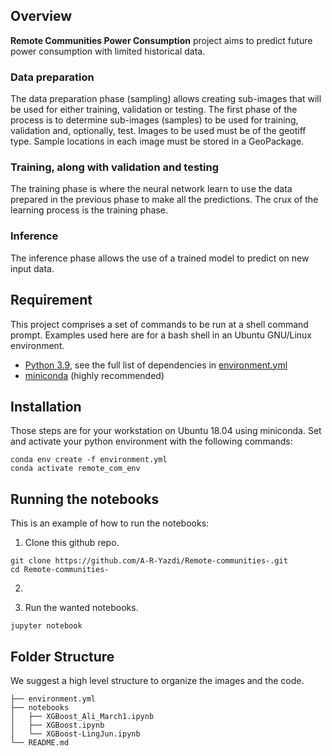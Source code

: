 ## **Overview**

**Remote Communities Power Consumption** project aims to predict future power consumption with limited historical data. 

### Data preparation
The data preparation phase (sampling) allows creating sub-images that will be used for either training, validation or testing.
The first phase of the process is to determine sub-images (samples) to be used for training, validation and, optionally, test.
Images to be used must be of the geotiff type.
Sample locations in each image must be stored in a GeoPackage.

[comment]: <> (> Note: A data analysis module can be found [here]&#40;./utils/data_analysis.py&#41; and the documentation in [`docs/README.md`]&#40;./docs/README.md&#41;. Useful for balancing training data.)

### Training, along with validation and testing
The training phase is where the neural network learn to use the data prepared in the previous phase to make all the predictions.
The crux of the learning process is the training phase.  

### Inference
The inference phase allows the use of a trained model to predict on new input data.

## **Requirement**
This project comprises a set of commands to be run at a shell command prompt.  Examples used here are for a bash shell in an Ubuntu GNU/Linux environment.

- [Python 3.9](https://www.python.org/downloads/release/python-390/), see the full list of dependencies in [environment.yml](environment.yml)
- [miniconda](https://docs.conda.io/en/latest/miniconda.html) (highly recommended)

## **Installation**
Those steps are for your workstation on Ubuntu 18.04 using miniconda.
Set and activate your python environment with the following commands:  
```shell
conda env create -f environment.yml
conda activate remote_com_env
```
## **Running the notebooks**
This is an example of how to run the notebooks:

1. Clone this github repo.
```shell
git clone https://github.com/A-R-Yazdi/Remote-communities-.git
cd Remote-communities-
```

2. 

3. Run the wanted notebooks.
```shell
jupyter notebook
```

## **Folder Structure**
We suggest a high level structure to organize the images and the code.
```
├── environment.yml
├── notebooks
│   ├── XGBoost_Ali_March1.ipynb
│   ├── XGBoost.ipynb
│   └── XGBoost-LingJun.ipynb
└── README.md
```